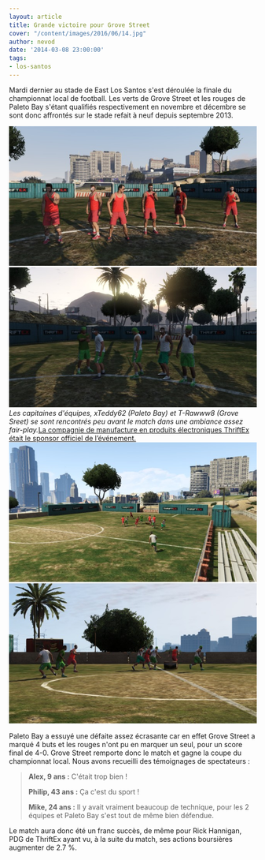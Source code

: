 ```yaml
---
layout: article
title: Grande victoire pour Grove Street
cover: "/content/images/2016/06/14.jpg"
author: nevod
date: '2014-03-08 23:00:00'
tags:
- los-santos
---
```


Mardi dernier au stade de East Los Santos s'est déroulée la finale du championnat local de football. Les verts de Grove Street et les rouges de Paleto Bay s'étant qualifiés respectivement en novembre et décembre se sont donc affrontés sur le stade refait à neuf depuis septembre 2013.

![](/content/images/2016/06/14_1.jpg)
![Les capitaines d'équipes, xTeddy62 (Paleto Bay) et T-Rawww8 (Grove Sreet) se sont rencontrés peu avant le match dans une ambiance assez fair-play.](/content/images/2016/06/14_2.jpg)
_Les capitaines d'équipes, xTeddy62 (Paleto Bay) et T-Rawww8 (Grove Sreet) se sont rencontrés peu avant le match dans une ambiance assez fair-play._[La compagnie de manufacture en produits électroniques ThriftEx était le sponsor officiel de l’événement.](/content/images/2016/06/14_5.jpg)
![](/content/images/2016/06/14_4.jpg)
![](/content/images/2016/06/14_3.jpg)

Paleto Bay a essuyé une défaite assez écrasante car en effet Grove Street a marqué 4 buts et les rouges n'ont pu en marquer un seul, pour un score final de 4-0. Grove Street remporte donc le match et gagne la coupe du championnat local. Nous avons recueilli des témoignages de spectateurs :

> **Alex, 9 ans :** C'était trop bien !
> 
> **Philip, 43 ans :** Ça c'est du sport !
> 
> **Mike, 24 ans :** Il y avait vraiment beaucoup de technique, pour les 2 équipes et Paleto Bay s'est tout de même bien défendue.

Le match aura donc été un franc succès, de même pour Rick Hannigan, PDG de ThriftEx ayant vu, à la suite du match, ses actions boursières augmenter de 2.7 %.

<!--kg-card-end: markdown-->
